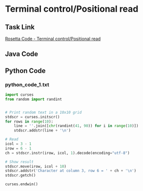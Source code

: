 # Terminal control/Positional read

## Task Link
[Rosetta Code - Terminal control/Positional read](https://rosettacode.org/wiki/Terminal_control/Positional_read)

## Java Code
## Python Code
### python_code_1.txt
```python
import curses
from random import randint


# Print random text in a 10x10 grid
stdscr = curses.initscr()
for rows in range(10):
    line = ''.join([chr(randint(41, 90)) for i in range(10)])
    stdscr.addstr(line + '\n')

# Read
icol = 3 - 1
irow = 6 - 1
ch = stdscr.instr(irow, icol, 1).decode(encoding="utf-8")

# Show result
stdscr.move(irow, icol + 10)
stdscr.addstr('Character at column 3, row 6 = ' + ch + '\n')
stdscr.getch()

curses.endwin()

```

